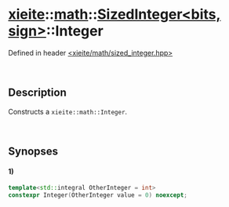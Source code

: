 # [xieite](../../../../../xieite.md)\:\:[math](../../../../../math.md)\:\:[SizedInteger<bits, sign>](../../../integer.md)\:\:Integer
Defined in header [<xieite/math/sized_integer.hpp>](../../../../../../../include/xieite/math/sized_integer.hpp)

&nbsp;

## Description
Constructs a `xieite::math::Integer`.

&nbsp;

## Synopses
#### 1)
```cpp
template<std::integral OtherInteger = int>
constexpr Integer(OtherInteger value = 0) noexcept;
```
